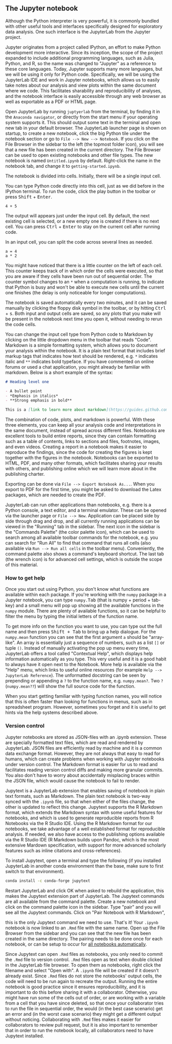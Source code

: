 ## The Jupyter notebook

Although the Python interpreter is very powerful,
it is commonly bundled with other useful tools and interfaces
specifically designed for exploratory data analysis.
One such interface is the JupyterLab from the Jupyter project.

Jupyter originates from a project called IPython,
an effort to make Python development more interactive.
Since its inception,
the scope of the project expanded to include additional programming languages,
such as Julia, Python, and R,
so the name was changed to "Jupyter" as a reference to these core languages.
Today,
Jupyter supports many more languages,
but we will be using it only for Python code.
Specifically,
we will be using the JupyterLab IDE and work in Jupyter notebooks,
which allows us to easily take notes about our analysis
and view plots within the same document where we code.
This facilitates sharability and reproducibility of analyses,
and the notebook interface is easily accessible through any web browser
as well as exportable as a PDF or HTML page.

Open JupyterLab by running `juptyerlab` from the terminal,
by finding it in the `Anaconda navigator`,
or directly from the start menu if your operating system supports it.
This should output some text in the terminal and open new tab in your default browser.
The JupyterLab launcher page is shown on startup,
to create a new notebook,
click the big Python tile under the notebook section or go to `File --> New --> Notebook`.
If you click on the File Browser in the sidebar to the left (the topmost folder icon),
you will see that a new file has been created in the current directory.
The File Browser can be used to open existing notebooks and other file types.
The new notebook is named `Untitled.ipynb` by default.
Right-click the name in the notebook tab,
and change it to `getting-started.ipynb`.

The notebook is divided into cells.
Initially, there will be a single input cell.
 <!--com: TODO add screenshot? -->
You can type Python code directly into this cell,
just as we did before in the IPython terminal.
To run the code,
click the play button in the toolbar or press <kbd>Shift</kbd> + <kbd>Enter</kbd>.

```{python}
4 + 5
```

The output will appears just under the input cell.
By default,
the next existing cell is selected,
or a new empty one is created if there is no next cell.
You can press <kbd>Ctrl</kbd> + <kbd>Enter</kbd> to stay on the current cell after running code.

In an input cell,
you can split the code across several lines as needed.

```{python}
a = 4
a * 2
```

You might have noticed that there is a little counter on the left of each cell.
This counter keeps track of in which order the cells were executed,
so that you are aware if they cells have been run out of sequential order.
The counter symbol changes to an `*` when a computation is running,
to indicate that Python is busy and won't be able to execute new cells
until the current one finishes
(the delay is only noticeable for longer computations).

The notebook is saved automatically every two minutes,
and it can be saved manually by clicking the floppy disk symbol in the toolbar,
or by hitting <kbd>Ctrl</kbd> + <kbd>s</kbd>.
Both input and output cells are saved,
so any plots that you make will be present in the notebook next time you open it,
without needing to rerun the code cells.
 <!--com: TODO note about exploratoy and explantory notebook,  -->

You can change the input cell type from Python code to Markdown
by clicking on the little dropdown menu in the toolbar that reads "Code".
Markdown is a simple formatting system,
which allows you to document your analysis within the notebook.
It is a plain text format
that includes brief markup tags that indicates how text should be rendered,
e.g. `*` indicates italic and `**` indicates bold typeface.
If you have commented on online forums or used a chat application,
you might already be familiar with markdown.
Below is a short example of the syntax:

```markdown
# Heading level one

- A bullet point
- *Emphasis in italics*
- **Strong emphasis in bold**

This is a [link to learn more about markdown](https://guides.github.com/features/mastering-markdown/)
```

The combination of code, plots, and markdown is powerful.
With these three elements,
you can keep all your analysis code and interpretations in the same document,
instead of spread across different files.
Notebooks are excellent tools to build entire reports,
since they can contain formatting such as
a table of contents, links to sections and files, footnotes, images, and even videos.
Creating a report in a notebook makes it easier to reproduce the findings,
since the code for creating the figures is kept together with the figures in the notebook.
Notebooks can be exported to HTML, PDF, and many other formats,
which facilitates sharing your results with others,
and publishing online which we will learn more about in the publishing charter.
<!--com: TODO link to pub -->
Exporting can be done via `File --> Export Notebook As...`.
When you export to PDF for the first time,
you might be asked to download the Latex packages,
which are needed to create the PDF.

JupyterLab can run other applications than notebooks,
e.g. there is a Python console, a text editor, and a terminal emulator.
These can be opened via the launcher page or `File --> New`.
Application can be placed side by side through drag and drop,
and all currently running applications can be viewed
in the "Running" tab in the sidebar.
The next icon in the sidebar is the "Commands Palette" (the color palette icon),
which can be used to search among all available toolbar commands for the notebook,
e.g. you can search for "Run All" to find that command that runs all cells
(also available via `Run --> Run all cells` in the toolbar menu).
Conveniently,
the command palette also shows a command's keyboard shortcut.
The last tab (the wrench icon) is for advanced cell settings,
which is outside the scope of this material.

### How to get help

 <!--TODO Depending on where this section will be in the book, some of these concepts might not have been introduced (packages, lists). -->

Once you start out using Python,
you don't know what functions are available within each package.
If you're working with the `numpy` package in a Jupyter notebook,
you can type `numpy.`<kbd>Tab</kbd> (that is numpy + period + tab-key)
and a small menu will pop up showing all the available functions in the `numpy` module.
There are plenty of available functions,
so it can be helpful to filter the menu
by typing the initial letters of the function name.

 <!--TODO Add screenshots? -->
To get more info on the function you want to use,
you can type out the full name and then press <kbd>Shift + Tab</kbd>
to bring up a help dialogue.
For the `numpy.mean` function
you can see that the first argument `a` should be "array-like".
An array is essentially just a sequence of numbers,
such as a list `[]` or tuple `()`.
Instead of manually activating the pop up menu every time,
JupyterLab offers a tool called "Contextual Help",
which displays help information automatically as you type.
This very useful and it is a good habit to always have it open next to the Notebook.
More help is available via the "Help" menu,
which links to useful online resources
(for example `Help --> JupyterLab Reference`).
The unformatted docstring can be seen by prepending or appending a `?` to the function name, e.g. `numpy.mean?`.
Two `?` (`numpy.mean??`) will show the full source code for the function.

When you start getting familiar with typing function names,
you will notice that this is often faster than looking for functions in menus,
such as in spreadsheet program.
However,
sometimes you forget
and it is useful to get hints via the help systems described above.

### Version control

Jupyter notebooks are stored as JSON-files with an .ipynb extension.
These are specially formatted text files,
which are read and rendered by JupyterLab.
JSON files are efficiently read by machine and it is a common data exchange format.
However,
they are not always that easy to read for humans,
which can create problems when working with Jupyter notebooks under version control.
The Markdown format is easier for us to read
and facilitates reading version control diffs and making more granular commits.
You also don't have to worry about accidentally misplacing braces within the JSON file,
which would cause the notebook to fail to render.

Jupytext is a JupyterLab extension that enables saving of notebook in plain text formats,
such as Markdown.
The plain text notebook is two-way synced with the `.ipynb` file,
so that when either of the files change,
the other is updated to reflect this change.
Jupytext supports the R Markdown format,
which extends the Markdown syntax with some useful features for notebooks,
and which is used to generate reproducible reports from R Notebooks
via the R Studio IDE.
Using the R Markdown format for our notebooks,
we take advantage of a well established format for reproducible analysis.
If needed, we also have access to the publishing options
available via the R Studio IDE
(R Markdown builds upon Pandoc,
which is the most extensive Mardown specification,
with support for more advanced scholarly features
such as inline citations and cross-references).

To install Jupytext, open a terminal and type the following
(if you installed JupyterLab in another conda environment than the base,
make sure to first switch to that environment).

```bash
conda install -c conda-forge jupytext
```

Restart JupyterLab and click OK when asked to rebuild the application,
this makes the Jupytext extension part of JupyterLab.
The Jupytext commands are all available from the command palette.
Create a new notebook and click on the command palette icon in the sidebar.
Type "pair" and you will see all the Jupytext commands.
Click on "Pair Notebook with R Markdown",
 <!--TODO Screenshot from doc? -->
this is the only Jupytext command we need to use.
That's it!
Your `.ipynb` notebook is now linked to an `.Rmd` file with the same name.
Open up the File Browser from the sidebar
and you can see that the new file has been created in the same directory.
The pairing needs to be done once for each notebook,
or can be setup to occur for [all notebooks automatically][jupytext-global-config].

[jupytext-global-config]: https://jupytext.readthedocs.io/en/latest/using-server.html#global-configuration

Since Jupytext can open `.Rmd` files as notebooks,
you only need to commit the `.Rmd` file to version control.
`.Rmd` files open as text when double clicked in the JupyterLab file browser.
To open them as notebooks,
right click the filename and select "Open with".
A `.ipynb` file will be created if it doesn't already exist.
Since `.Rmd` files do not store the notebooks' output cells,
the code will need to be run again to recreate the output.
Running the entire notebook is good practice since it ensures reproducibility,
and it is important to do this before sharing it with a collaborator.
Otherwise,
you might have run some of the cells out of order,
or are working with a variable from a cell that you have since deleted,
so that once your collaborator tries to run the file in sequential order,
the would (in the best case scenario) get an error 
and (in the worst case scenario) they might get a different output without noticing.
Collaborating with `.Rmd` files makes it easier for collaborators to review pull request,
but it is also important to remember that in order to run the notebook locally,
all collaborators need to have Jupytext installed.

